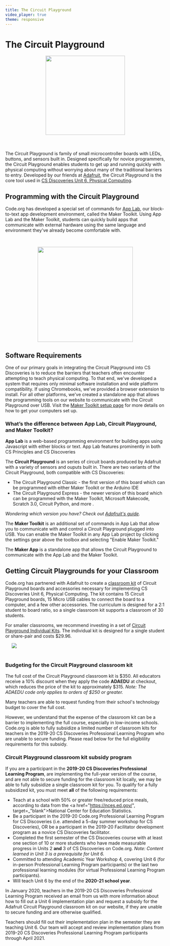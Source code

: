```yaml
---
title: The Circuit Playground
video_player: true
theme: responsive
---
```


# The Circuit Playground

<div class="col-33">
<center><img src="/images/animated-examples/circuitplayground.gif" style="width: 250px"></center>
</div>

<div class="col-66" style="margin-top: 50px;">

The Circuit Playground is family of small microcontroller boards with LEDs, buttons, and sensors built in. Designed specifically for novice programmers, the Circuit Playground enables students to get up and running quickly with physical computing without worrying about many of the traditional barriers to entry. Developed by our friends at <a href="//adafruit.com">Adafruit</a>, the Circuit Playground is the core tool used in <a href="//studio.code.org/s/csd6">CS Discoveries Unit 6, Physical Computing</a>.

</div>

<div style="clear:both;"></div>

<div class="col-50", style="margin-top:20px">

<h2><a name="how"></a>Programming with the Circuit Playground</h2>

Code.org has developed a special set of commands for <a href="/applab/">App Lab</a>, our block-to-text app development environment, called the Maker Toolkit. Using App Lab and the Maker Toolkit, students can quickly build apps that communicate with external hardware using the same language and environment they've already become comfortable with.

</div>

<div class="col-50">
<center><img src="/images/cp_sensors_all.png" style="width: 300px; margin-top:30px"></center>

</div>

<div style="clear:both;"></div>


## <a name="requirements"></a>Software Requirements

One of our primary goals in integrating the Circuit Playground into CS Discoveries is to reduce the barriers that teachers often encounter attempting to teach physical computing. To that end, we've developed a system that requires only minimal software installation and wide platform compatibility. If using Chromebooks, we've provided a browser extension to install. For all other platforms, we've created a standalone app that allows the programming tools on our website to communicate with the Circuit Playground over USB. Visit the [Maker Toolkit setup page](//studio.code.org/maker/setup) for more details on how to get your computers set up.

### <a name="difference"></a>What’s the difference between App Lab, Circuit Playground, and Maker Toolkit?

**App Lab** is a web-based programming environment for building apps using Javascript with either blocks or text. App Lab features prominently in both CS Principles and CS Discoveries

The **Circuit Playground** is an series of circuit boards produced by Adafruit with a variety of sensors and ouputs built in. There are two variants of the Circuit Playground, both compatible with CS Discoveries:

* The Circuit Playground Classic - the first version of this board which can be programmed with either Maker Toolkit or the Arduino IDE
* The Circuit Playground Express - the newer version of this board which can be programmed with the Maker Toolkit, Microsoft Makecode, Scratch 3.0, Circuit Python, and more .

_Wondering which version you have? Check out [Adafruit's guide](https://learn.adafruit.com/introducing-circuit-playground/classic-vs-express)._

The **Maker Toolkit** is an additional set of commands in App Lab that allow you to communicate with and control a Circuit Playground plugged into USB. You can enable the Maker Toolkit in any App Lab project by clicking the settings gear above the toolbox and selecting "Enable Maker Toolkit."

The **Maker App** is a standalone app that allows the Circuit Playground to communicate with the App Lab and the Maker Toolkit.

## <a name="classroom"></a>Getting Circuit Playgrounds for your Classroom

<div class="col-66", style="margin-top:15px">

<p>Code.org has partnered with Adafruit to create a <a href="//www.adafruit.com/product/3399", target="_blank">classroom kit</a> of Circuit Playground boards and accessories necessary for implementing CS Discoveries Unit 6, Physical Computing. The kit contains 15 Circuit Playground boards, 15 Micro USB cables to connect the board to a computer, and a few other accessories. The curriculum is designed for a 2:1 student to board ratio, so a single classroom kit supports a classroom of 30 students.</p>
 
<p>For smaller classrooms, we recommend investing in a set of <a href="https://www.adafruit.com/product/3795", target=_"blank">Circuit Playground Individual Kits</a>. The individual kit is designed for a single student or share-pair and costs $29.96.</p>

 </div>

 <div class="col-33">
 <img src="/images/cp_class_pack.jpg" style="max-width: 90%; margin: 0 0 20px 20px;">
 </div>


### Budgeting for the Circuit Playground classroom kit

The full cost of the Circuit Playground classroom kit is $350. All educators receive a 10% discount when they apply the code **ADAEDU** at checkout, which reduces the price of the kit to approximately $315. *Note: The ADAEDU code only applies to orders of $250 or greater.* 

Many teachers are able to request funding from their school's technology budget to cover the full cost. 

However, we understand that the expense of the classroom kit can be a barrier to implementing the full course, especially in low-income schools. Code.org is able to fully subsidize a limited number of classroom kits for teachers in the 2019-20 CS Discoveries Professional Learning Program who are unable to secure funding. Please read below for the full eligiblility requirements for this subsidy.

### <a name="subsidy"></a> Circuit Playground classroom kit subsidy program

If you are a participant in the **2019-20 CS Discoveries Professional Learning Program**, are implementing the full-year version of the course, and are not able to secure funding for the classroom kit locally, we may be able to fully subsidize a single classroom kit for you. To qualify for a fully subsidized kit, you must meet **all** of the following requirements:

- Teach at a school with 50% or greater free/reduced price meals, according to data from the <a href="https://nces.ed.gov/", target=_"blank">National Center for Education Statistics</a>.
- Be a participant in the 2019-20 Code.org Professional Learning Program for CS Discoveries (i.e. attended a 5-day summer workshop for CS Discoveries), OR be a participant in the 2019-20 Facilitator development program as a novice CS Discoveries facilitator.
- Completed the first semester of the CS Discoveries course with at least one section of 10 or more students who have made measurable progress in Units 2 **and** 3 of CS Discoveries on Code.org. *Note: Content learned in Unit 3 is a prerequisite for Unit 6.*
- Committed to attending Academic Year Workshop 4, covering Unit 6 (for in-person Professional Learning Program participants) or the last two professional learning modules (for virtual Professional Learning Program participants).
- Will teach Unit 6 by the end of the **2020-21 school year**. 

In January 2020, teachers in the 2019-20 CS Discoveries Professional Learning Program received an email from us with more information about how to fill out a Unit 6 implementation plan and request a subsidy for the Adafruit Circuit Playground classroom kit on our website, if they are unable to secure funding and are otherwise qualified. 

Teachers should fill out their implementation plan in the semester they are teaching Unit 6. Our team will accept and review implementation plans from 2019-20 CS Discoveries Professional Learning Program participants through April 2021.


<!--
### <a name="subsidy"></a> For teachers in Code.org's 2018-19 CS Discoveries Professional Learning Program
For teachers participating in the 2018-19 CS Discoveries Professional Learning Program and implementing the full-year version of the course, we're happy to announce that we
will be subsidizing the cost of a single classroom kit for each teacher.

To receive a fully subsidized circuit playground, teachers must meet **all** of the following requirements:

* Be a "qualified teacher" in the 2018-19 Code.org Professional Learning Program for CS Discoveries. Qualified teachers must have either: attended a 5-day summer workshop for CS Discoveries in 2018 as a participant, OR are participating in the 2018-19 Facilitator Development Program as a new CS Discoveries facilitator.
* Completed the first semester of the CS Discoveries curriculum with students. Qualified teachers must have at least one section of CS Discoveries on Code.org with at least 10 students who have made measurable progress in Units 2 **and** 3. (Note: content learned in Unit 3 is a prerequisite for Unit 6)
* Will teach Unit 6 by the end of the 2019-20 school year.

If you meet **all** of the eligibility requirements, you will qualify for a subsidy based on the free and reduced price meal rates at your school (based on data from the <a href="https://nces.ed.gov/", target="_blank">National Center for Education Statistics</a>):

* **For teachers in schools with 40% or greater free/reduced price meals,** the classroom kit will be 100% subsidized, resulting in no cost to the teacher/school, including shipping.
* **For teachers at schools with less than 40% free/reduced price meals,** the classroom kit will not be subsidized. Teachers will be expected to pay for the full cost of the kit (approx. $350), though this price will be reduced by a 10% discount for educators to an approximate total of $315. To get the educator discount, teachers must apply the code ADAEDU at checkout.

If a teacher has a smaller class size and does not qualify for or need a full 15 board kit (which supports 30 students), they may purchase a <a href="https://www.adafruit.com/product/3795", target=_"blank">Code.org Circuit Playground Individual Kit</a>. The Individual Kit is designed for a single student or share-pair and costs $29.95.

**By the end of January 2019,** teachers will receive an email from us with more information about how to request a subsidy for the Adafruit Circuit Playground classroom kit on our website. In the meantime, qualified teachers should make sure they're on track in the 2018-19 school year to complete the first semester of CS Discoveries (Units 1-3) with their students.
-->


